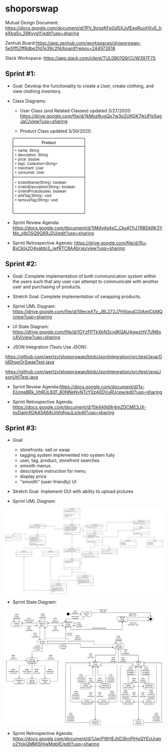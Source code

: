 # shoporswap

Mutual Design Document: https://docs.google.com/document/d/1PV_9zggKFpGd5XJsfEeqRuoHXvE_heXbgSy_26KyygY/edit?usp=sharing

Zenhub Board:https://app.zenhub.com/workspaces/shoporswap-5e5ff52ff8dbe2fd7e39c2f4/board?repos=244972618

Slack Workspace: https://app.slack.com/client/TUL0B01Q9/CUW397F7S

## Sprint #1:

* Goal: Develop the functionality to create a User, create clothing, and view clothing inventory.

* Class Diagrams:

   * User Class (and Related Classes) updated 3/27/2020:
https://drive.google.com/file/d/1kMssfkygQx7w3o2UKGK7ikUPlx5agJaC/view?usp=sharing
   
   * Product Class updated 3/30/2020:
   
   ![](https://github.com/wertzy/shoporswap/blob/Product/product-class-diagram.png)

* Sprint Review Agenda: https://docs.google.com/document/d/1jMdvdg4sC_CksATfiJ7RBDkRK3YMo_yIbOSQ9Q69J2U/edit?usp=sharing
   
* Sprint Retrospective Agenda: https://drive.google.com/file/d/1fu-BxCkIx2O4yabbi3_jwfRTC8AAbrxp/view?usp=sharing

## Sprint #2:

* Goal: Complete implementation of both communication system within the users such that any user can attempt to communicate with another user and purchasing of products.

* Stretch Goal: Complete implementation of swapping products.

* Sprint UML Diagram: https://drive.google.com/file/d/1i9eceXTy_J8L272J7HXqsgCOiAmlCkMQ/view?usp=sharing

* UI State Diagram: https://drive.google.com/file/d/1GYzFPTkXkN3cvdKQAU4gwzHV7UN6xc4V/view?usp=sharing

* JSON Integration (Tests Use JSON): 

https://github.com/wertzy/shoporswap/blob/JsonIntegration/src/test/java/OldShopOrSwapTest.java

https://github.com/wertzy/shoporswap/blob/JsonIntegration/src/test/java/JsonUtilTest.java

* Sprint Review Agenda:https://docs.google.com/document/d/1x-EiUmeBRk_VhRUL92F_80NNeNyNTcY0z40DVuRUcew/edit?usp=sharing

* Sprint Retrospective Agenda: https://docs.google.com/document/d/15k4A9d9r4mZDCME3JX-pvDaimXOAA5A6AUnVgfgaJLs/edit?usp=sharing

## Sprint #3:

* Goal: 
  - storefronts: sell or swap 
  - tagging system implemented into system fully
  - user, tag, product, storefront searches
  - smooth menus
  - descriptive instruction for menu
  - display price
  - "smooth" (user-friendly) UI

* Stretch Goal: Implement GUI with ability to upload pictures

* Sprint UML Diagram:

![](https://github.com/wertzy/shoporswap/blob/Product/class-diagram-updated-sprint3.png)

* Sprint State Diagram:

![](https://github.com/wertzy/shoporswap/blob/Product/state-diagram-spring3.png)

* Sprint Retrospective Agenda: https://docs.google.com/document/d/1JwrPWHEJhD3hnPlHoQYExUrano2YokQMMiSHjwMqbIE/edit?usp=sharing

